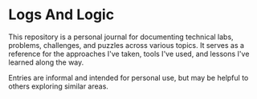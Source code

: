 # Logs And Logic

This repository is a personal journal for documenting technical labs, problems, challenges, and puzzles across various topics. It serves as a reference for the approaches I've taken, tools I've used, and lessons I've learned along the way.

Entries are informal and intended for personal use, but may be helpful to others exploring similar areas.
